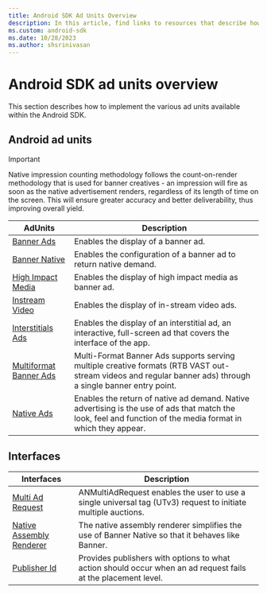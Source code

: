 ```yaml
---
title: Android SDK Ad Units Overview
description: In this article, find links to resources that describe how to implement the various ad units available within the Android SDK.
ms.custom: android-sdk
ms.date: 10/28/2023
ms.author: shsrinivasan
---
```


# Android SDK ad units overview

This section describes how to implement the various ad units available within the Android SDK.

## Android ad units

> [!IMPORTANT]
> Native impression counting methodology follows the count-on-render methodology that is used for banner creatives - an impression will fire as soon as the native advertisement renders, regardless of its length of time on the screen. This will ensure greater accuracy and better deliverability, thus improving overall yield.

| AdUnits | Description |
|---|---|
| [Banner Ads](show-banners-on-android.md) | Enables the display of a banner ad. |
| [Banner Native](show-banner-native-on-android.md) | Enables the configuration of a banner ad to return native demand. |
| [High Impact Media](show-high-impact-media-type-on-android.md) | Enables the display of high impact media as banner ad. |
| [Instream Video](show-instream-video-ads-on-android.md) | Enables the display of in-stream video ads. |
| [Interstitials Ads](show-interstitials-on-android.md) | Enables the display of an interstitial ad, an interactive, full-screen ad that covers the interface of the app. |
| [Multiformat Banner Ads](show-multi-format-banner-ads-on-ios.md) | Multi-Format Banner Ads supports serving multiple creative formats (RTB VAST out-stream videos and regular banner ads) through a single banner entry point. |
| [Native Ads](show-native-ads-on-android.md) | Enables the return of native ad demand. Native advertising is the use of ads that match the look, feel and function of the media format in which they appear. |

## Interfaces

| Interfaces | Description |
|---|---|
| [Multi Ad Request](multi-ad-request-for-android.md) | ANMultiAdRequest enables the user to use a single universal tag (UTv3) request to initiate multiple auctions. |
| [Native Assembly Renderer](native-assembly-renderer-for-android.md) | The native assembly renderer simplifies the use of Banner Native so that it behaves like Banner. |
| [Publisher Id](publisher-id-for-android.md) | Provides publishers with options to what action should occur when an ad request fails at the placement level. |
